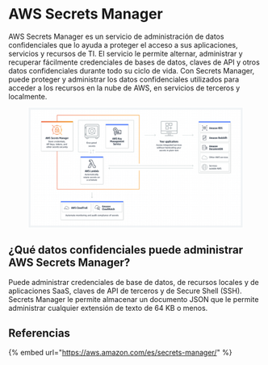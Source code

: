 # AWS Secrets Manager

AWS Secrets Manager es un servicio de administración de datos confidenciales que lo ayuda a proteger el acceso a sus aplicaciones, servicios y recursos de TI. El servicio le permite alternar, administrar y recuperar fácilmente credenciales de bases de datos, claves de API y otros datos confidenciales durante todo su ciclo de vida. Con Secrets Manager, puede proteger y administrar los datos confidenciales utilizados para acceder a los recursos en la nube de AWS, en servicios de terceros y localmente.

<figure><img src="../.gitbook/assets/image (78) (1).png" alt=""><figcaption></figcaption></figure>

## ¿Qué datos confidenciales puede administrar AWS Secrets Manager? <a href="#_bookmark127" id="_bookmark127"></a>

Puede administrar credenciales de base de datos, de recursos locales y de aplicaciones SaaS, claves de API de terceros y de Secure Shell (SSH). Secrets Manager le permite almacenar un documento JSON que le permite administrar cualquier extensión de texto de 64 KB o menos.



## Referencias

{% embed url="https://aws.amazon.com/es/secrets-manager/" %}

